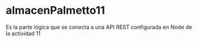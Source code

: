 # almacenPalmetto11
Es la parte lógica que se conecta a una API REST configurada en Node de la actividad 11
